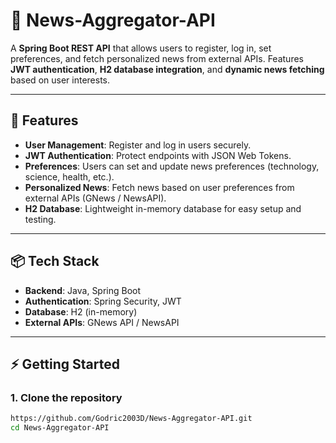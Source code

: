# 📰 News-Aggregator-API

A **Spring Boot REST API** that allows users to register, log in, set preferences, and fetch personalized news from external APIs. Features **JWT authentication**, **H2 database integration**, and **dynamic news fetching** based on user interests.

---

## 🚀 Features

- **User Management**: Register and log in users securely.
- **JWT Authentication**: Protect endpoints with JSON Web Tokens.
- **Preferences**: Users can set and update news preferences (technology, science, health, etc.).
- **Personalized News**: Fetch news based on user preferences from external APIs (GNews / NewsAPI).
- **H2 Database**: Lightweight in-memory database for easy setup and testing.

---

## 📦 Tech Stack

- **Backend**: Java, Spring Boot  
- **Authentication**: Spring Security, JWT  
- **Database**: H2 (in-memory)   
- **External APIs**: GNews API / NewsAPI  

---

## ⚡ Getting Started

### 1. Clone the repository

```bash
https://github.com/Godric2003D/News-Aggregator-API.git
cd News-Aggregator-API
